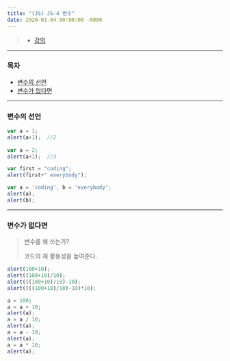 ```yaml
---
title: "(JS) JS-4 변수"
date: 2020-01-04 00:00:00 -0000
---
```


> * [강의](https://opentutorials.org/course/743/4673)

---

### 목차

* [변수의 선언](#변수의-선언)
* [변수가 없다면](#변수가-없다면)

---

### 변수의 선언

```js
var a = 1;
alert(a+1);  //2
 
var a = 2;
alert(a+1);  //3
```

```js
var first = "coding";
alert(first+" everybody");
```

```js
var a = 'coding', b = 'everybody';
alert(a);
alert(b);
```

---

### 변수가 없다면

> 변수를 왜 쓰는가?
>
> 코드의 재 활용성을 높여준다.

```js
alert(100+10);
alert((100+10)/10);
alert(((100+10)/10)-10);
alert((((100+10)/10)-10)*10);
```

```js
a = 100;
a = a + 10;
alert(a);
a = a / 10;
alert(a);
a = a - 10;
alert(a);
a = a * 10;      
alert(a);
```
